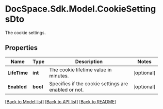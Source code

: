 # DocSpace.Sdk.Model.CookieSettingsDto
The cookie settings.

## Properties

Name | Type | Description | Notes
------------ | ------------- | ------------- | -------------
**LifeTime** | **int** | The cookie lifetime value in minutes. | [optional] 
**Enabled** | **bool** | Specifies if the cookie settings are enabled or not. | [optional] 

[[Back to Model list]](../README.md#documentation-for-models) [[Back to API list]](../README.md#documentation-for-api-endpoints) [[Back to README]](../README.md)

